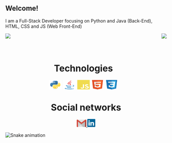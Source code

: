 ## Welcome!
I am a Full-Stack Developer focusing on Python and Java (Back-End), HTML, CSS and JS (Web Front-End)
<div>

  <img  height="160em" src="https://github-readme-stats.vercel.app/api?username=feabreulima&show_icons=true&theme=algolia&include_all_commits=true&count_private=true"/>
  <img align="right" height="160em" src="https://github-readme-stats.vercel.app/api/top-langs/?username=feabreulima&layout=compact&langs_count=16&theme=algolia"/>
</div>
<br>

<div  align="center"> 
  <div style="display: inline_block"><br>
    <h1 align="center">Technologies</h1>
    <img align="center" height="30" width="40" alt="js-icon"  src="https://raw.githubusercontent.com/devicons/devicon/master/icons/python/python-original.svg">
    <img align="center" height="30" width="40" alt="js-icon"  src="https://raw.githubusercontent.com/devicons/devicon/master/icons/java/java-original.svg">
    <img align="center" height="30" width="40" alt="js-icon"  src="https://raw.githubusercontent.com/devicons/devicon/master/icons/javascript/javascript-plain.svg">
    <img align="center" height="30" width="40" alt="html-icon" src="https://raw.githubusercontent.com/devicons/devicon/master/icons/html5/html5-original.svg">
    <img align="center" height="30" width="40" alt="css-icon" src="https://raw.githubusercontent.com/devicons/devicon/master/icons/css3/css3-original.svg">
   </div>


  <h1 align="center">Social networks</h1>
    <a href = "mailto: felipeabreu3731@gmail.com">
      <img width="30" src="gmail.svg">
    </a>
    <a href = "https://www.linkedin.com/in/felipe-abreu-14b24b260/">
      <img width="25" src="linkedin.svg">
    </a>
</div>

![Snake animation](https://github.com/feabreulima/feabreulima/blob/output/github-contribution-grid-snake.svg)

